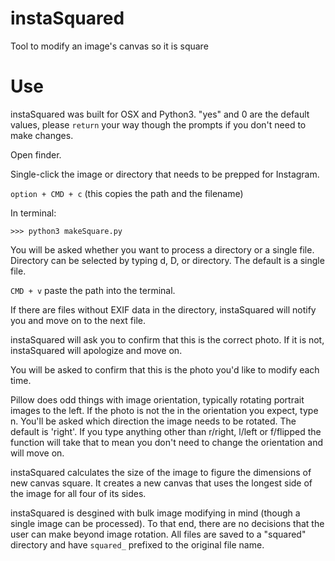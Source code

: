 # instaSquared
Tool to modify an image's canvas so it is square

# Use
instaSquared was built for OSX and Python3. "yes" and 0 are the default values, please `return` your way though the prompts if you don't need to make changes.

Open finder.

Single-click the image or directory that needs to be prepped for Instagram.

`option + CMD + c` (this copies the path and the filename)

In terminal: 

`>>> python3 makeSquare.py`

You will be asked whether you want to process a directory or a single file. Directory can be selected by typing d, D, or directory. The default is a single file. 

`CMD + v` paste the path into the terminal.

If there are files without EXIF data in the directory, instaSquared will notify you and move on to the next file.

instaSquared will ask you to confirm that this is the correct photo. If it is not, instaSquared will apologize and move on.

You will be asked to confirm that this is the photo you'd like to modify each time.

Pillow does odd things with image orientation, typically rotating portrait images to the left. If the photo is not the in the orientation you expect, type n. You'll be asked which direction the image needs to be rotated. The default is 'right'. If you type anything other than r/right, l/left or f/flipped the function will take that to mean you don't need to change the orientation and will move on.


instaSquared calculates the size of the image to figure the dimensions of new canvas square. It creates a new canvas that uses the longest side of the image for all four of its sides.

instaSquared is desgined with bulk image modifying in mind (though a single image can be processed). To that end, there are no decisions that the user can make beyond image rotation. All files are saved to a "squared" directory and have `squared_` prefixed to the original file name. 